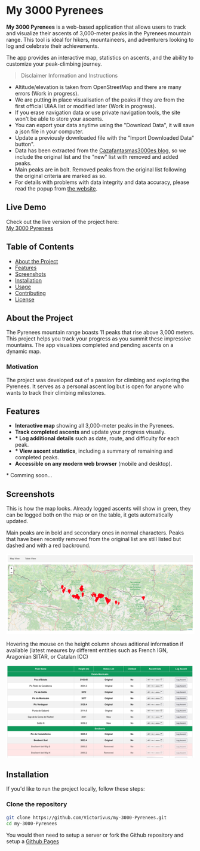 # My 3000 Pyrenees

**My 3000 Pyrenees** is a web-based application that allows users to track and visualize their ascents of 3,000-meter peaks in the Pyrenees mountain range. This tool is ideal for hikers, mountaineers, and adventurers looking to log and celebrate their achievements.

The app provides an interactive map, statistics on ascents, and the ability to customize your peak-climbing journey.

> Disclaimer Information and Instructions
  <ul>
    <!-- <li>- GPS Coordinates are taken from OpenStreetMap so the visualisation on the map matches.</li> -->
    <li>Altitude/elevation is taken from OpenStreetMap and there are many errors (Work in progress).</li>
    <li>We are putting in place visualisation of the peaks if they are from the first official UIAA list or modified later (Work in progress).</li>
    <li>If you erase navigation data or use private navigation tools, the site won't be able to store your ascents.</li>
    <li>You can export your data anytime using the "Download Data", it will save a json file in your computer.</li>
    <li>Update a previously downloaded file with the "Import Downloaded Data" button".</li>
    <li>Data has been extracted from the <a href="https://cazafantasmas3000es.blogspot.com" target="_blank">Cazafantasmas3000es blog</a>, so we include the original list and the "new" list with removed and added peaks.</li>
    <li>Main peaks are in bolt. Removed peaks from the original list following the original criteria are marked as so.</li>
    <li>For details with problems with data integrity and data accuracy, please read the popup from <a href="https://victorivus.github.io/my-3000-Pyrenees/table.html">the website</a>.</li>
  </ul>

## Live Demo
Check out the live version of the project here:  
[My 3000 Pyrenees](https://victorivus.github.io/my-3000-Pyrenees)

## Table of Contents
- [About the Project](#about-the-project)
- [Features](#features)
- [Screenshots](#screenshots)
- [Installation](#installation)
- [Usage](#usage)
- [Contributing](#contributing)
- [License](#license)

## About the Project
The Pyrenees mountain range boasts 11 peaks that rise above 3,000 meters. This project helps you track your progress as you summit these impressive mountains. The app visualizes completed and pending ascents on a dynamic map.

### Motivation
The project was developed out of a passion for climbing and exploring the Pyrenees. It serves as a personal ascent log but is open for anyone who wants to track their climbing milestones.

## Features
- **Interactive map** showing all 3,000-meter peaks in the Pyrenees.
- **Track completed ascents** and update your progress visually.
- **\* Log additional details** such as date, route, and difficulty for each peak.
- **\* View ascent statistics**, including a summary of remaining and completed peaks.
- **Accessible on any modern web browser** (mobile and desktop).

\* Comming soon...

## Screenshots
This is how the map looks. Already logged ascents will show in green, they can be logged both on the map or on the table, it gets automatically updated.

Main peaks are in bold and secondary ones in normal characters. Peaks that have been recently removed from the original list are still listed but dashed and with a red backround.

![Screenshot 1](img/map.png)  

Hovering the mouse on the height column shows aditional information if available (latest meaures by different entities such as French IGN, Aragonian SITAR, or Catalan ICC)

![Screenshot 2](img/table.png)

## Installation
If you'd like to run the project locally, follow these steps:

### Clone the repository
```bash
git clone https://github.com/Victorivus/my-3000-Pyrenees.git
cd my-3000-Pyrenees
```

You would then need to setup a server or fork the Github repository and setup a [Github Pages](https://docs.github.com/en/pages/quickstart) 